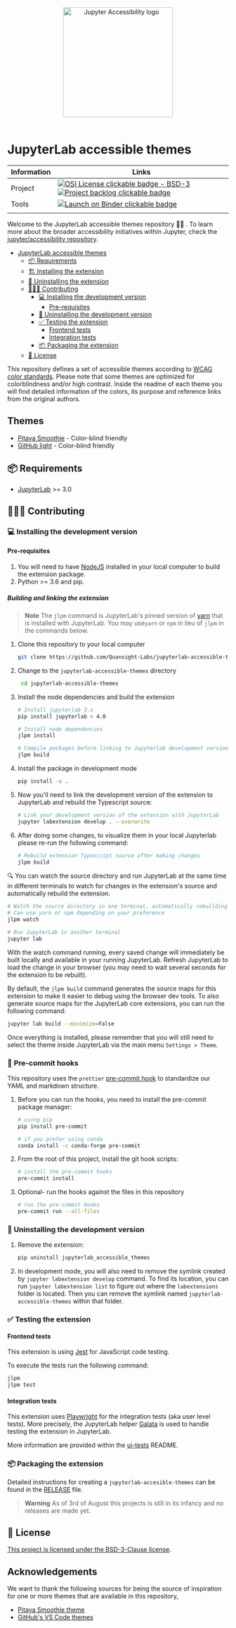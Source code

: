 <div align="center">
 <img alt="Jupyter Accessibility logo" src="https://github.com/jupyter/accessibility/blob/main/docs/_static/logo.png?raw=true" width="250" />
</div>
<br>

# JupyterLab accessible themes

<!-- prettier-ignore-start -->
<!-- ignoring because prettier by default adds loads of spaces -->

| Information                  | Links                                                                                                                                                                                                                                                                                                                                                                                                               |
| ---------------------------- | ------------------------------------------------------------------------------------------------------------------------------------------------------------------------------------------------------------------------------------------------------------------------------------------------------------------------------------------------------------------------------------------------------------------- |
| Project                      | [![OSI License clickable badge - BSD-3](https://img.shields.io/badge/License-BSD%203--Clause%20📃-gray.svg?colorA=2D2A56&colorB=5936D9&style=flat.svg)](https://opensource.org/licenses/BSD-3-Clause) [![Project backlog clickable badge](https://img.shields.io/badge/Backlog-GitHub%20Board%20🗃️-gray.svg?colorA=2D2A56&colorB=A7B2F2&style=flat.svg)](https://github.com/orgs/Quansight-Labs/projects/8/views/1) |
| Tools                        | [![Launch on Binder clickable badge](https://mybinder.org/badge_logo.svg)](https://mybinder.org/v2/gh/github_username/jupyterlab-accessible-themes/main?urlpath=lab)                                                                                                                                                                                                                                                |
| <!-- prettier-ignore-end --> |

Welcome to the JupyterLab accessible themes repository 👋🏽 .
To learn more about the broader accessibility initiatives within Jupyter, check the [jupyter/accessibility repository][jupyter-accesibility].

- [JupyterLab accessible themes](#jupyterlab-accessible-themes)
  - [📦 Requirements](#-requirements)
  - [🏗 Installing the extension](#-installing-the-extension)
  - [🧽 Uninstalling the extension](#-uninstalling-the-extension)
  - [🙋🏽‍♀️ Contributing](#️-contributing)
    - [💻 Installing the development version](#-installing-the-development-version)
      - [Pre-requisites](#pre-requisites)
    - [🧽 Uninstalling the development version](#-uninstalling-the-development-version)
    - [✅ Testing the extension](#-testing-the-extension)
      - [Frontend tests](#frontend-tests)
      - [Integration tests](#integration-tests)
    - [📦 Packaging the extension](#-packaging-the-extension)
  - [📖 License](#-license)


This repository defines a set of accessible themes according to [WCAG color standards](https://www.w3.org/TR/UNDERSTANDING-WCAG20/visual-audio-contrast-contrast.html). Please note that some themes are optimized for colorblindness and/or high contrast. Inside the readme of each theme you will find detailed information of the colors, its purpose and reference links from the original authors.

## Themes

- [Pitaya Smoothie](./packages/pitayasmoothie/README.md) - Color-blind friendly
- [GitHub light](./packages/githublight/README.md) - Color-blind friendly

## 📦 Requirements

- [JupyterLab](https://jupyterlab.readthedocs.io/en/stable/getting_started/installation.html) >= 3.0

<!-- Will comment this section as it is not yet applicable, and was leftover from the cookiecutter -->
<!-- ## 🏗 Installing the extension

To install the extension, execute:

```bash
pip install jupyterlab_accessible_themes
```

## 🧽 Uninstalling the extension

To remove the extension, execute:

```bash
pip uninstall jupyterlab_accessible_themes
``` -->

## 🙋🏽‍♀️ Contributing

### 💻 Installing the development version

#### Pre-requisites

1. You will need to have [NodeJS](https://nodejs.org/en/download/) installed in your local computer to build the extension package.
2. Python >= 3.6 and pip.

##### Building and linking the extension

> **Note**
> The `jlpm` command is JupyterLab's pinned version of [yarn](https://yarnpkg.com/) that is installed with JupyterLab. You may use`yarn` or `npm` in lieu of `jlpm` in the commands below.

1. Clone this repository to your local computer

   ```bash
   git clone https://github.com/Quansight-Labs/jupyterlab-accessible-themes.git
   ```

2. Change to the `jupyterlab-accessible-themes` directory

   ```bash
    cd jupyterlab-accessible-themes
   ```

3. Install the node dependencies and build the extension

   ```bash
   # Install jupyterlab 3.x
   pip install jupyterlab < 4.0
   
   # Install node dependencies
   jlpm install

   # Compile packages before linking to Jupyterlab development version
   jlpm build
   ```

4. Install the package in development mode

   ```bash
   pip install -e .
   ```

5. Now you'll need to link the development version of the extension to JupyterLab and rebuild the Typescript source:

   ```bash
   # Link your development version of the extension with JupyterLab
   jupyter labextension develop . --overwrite
   ```

6. After doing some changes, to visualize them in your local Jupyterlab please re-run the following command:

   ```bash
   # Rebuild extension Typescript source after making changes
   jlpm build
   ```

🔍 You can watch the source directory and run JupyterLab at the same time in different terminals to watch for changes in the extension's source and automatically rebuild the extension.

```bash
# Watch the source directory in one terminal, automatically rebuilding when needed
# Can use yarn or npm depending on your preference
jlpm watch

# Run JupyterLab in another terminal
jupyter lab
```

With the watch command running, every saved change will immediately be built locally and available in your running JupyterLab. Refresh JupyterLab to load the change in your browser (you may need to wait several seconds for the extension to be rebuilt).

By default, the `jlpm build` command generates the source maps for this extension to make it easier to debug using the browser dev tools. To also generate source maps for the JupyterLab core extensions, you can run the following command:

```bash
jupyter lab build --minimize=False
```

Once everything is installed, please remember that you will still need to select the theme inside JupyterLab via the main menu `Settings > Theme`.

### 🧹 Pre-commit hooks

This repository uses the `prettier` [pre-commit hook](https://pre-commit.com/) to standardize our YAML and markdown structure.

1. Before you can run the hooks, you need to install the pre-commit package manager:

   ```bash
   # using pip
   pip install pre-commit

   # if you prefer using conda
   conda install -c conda-forge pre-commit
   ```

2. From the root of this project, install the git hook scripts:

   ```bash
   # install the pre-commit hooks
   pre-commit install
   ```

3. Optional- run the hooks against the files in this repository

   ```bash
   # run the pre-commit hooks
   pre-commit run --all-files
   ```

### 🧽 Uninstalling the development version

1. Remove the extension:

   ```bash
   pip uninstall jupyterlab_accessible_themes
   ```

2. In development mode, you will also need to remove the symlink created by `jupyter labextension develop`
   command. To find its location, you can run `jupyter labextension list` to figure out where the `labextensions`
   folder is located. Then you can remove the symlink named `jupyterlab-accessible-themes` within that folder.

### ✅ Testing the extension

#### Frontend tests

This extension is using [Jest](https://jestjs.io/) for JavaScript code testing.

To execute the tests run the following command:

```bash
jlpm
jlpm test
```

#### Integration tests

This extension uses [Playwright](https://playwright.dev/docs/intro/) for the integration tests (aka user level tests).
More precisely, the JupyterLab helper [Galata](https://github.com/jupyterlab/jupyterlab/tree/master/galata) is used to handle testing the extension in JupyterLab.

More information are provided within the [ui-tests](./ui-tests/README.md) README.

### 📦 Packaging the extension

Detailed instructions for creating a `jupyterlab-accesible-themes` can be found in the [RELEASE](RELEASE.md) file.

> **Warning**
> As of 3rd of August this projects is still in its infancy and no releases are made yet.

## 📖 License

[This project is licensed under the BSD-3-Clause license](https://opensource.org/licenses/BSD-3-Clause).

<!-- links -->

[jupyter-accesibility]: https://github.com/jupyter/accessibility

## Acknowledgements

We want to thank the following sources for being the source of inspiration for one or more themes that are available in this repository,

- [Pitaya Smoothie theme](https://github.com/trallard/pitaya_smoothie)
- [GitHub's VS Code themes](https://github.com/primer/github-vscode-theme)

